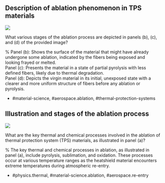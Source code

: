 ## Description of ablation phenomenon in TPS materials

![](https://cdn.mathpix.com/cropped/2024_06_05_af72f70fe3a00d9900e5g-1.jpg?height=1198&width=1534&top_left_y=123&top_left_x=128)

What various stages of the ablation process are depicted in panels (b), (c), and (d) of the provided image?

%
Panel (b): Shows the surface of the material that might have already undergone some ablation, indicated by the fibers being exposed and looking frayed or melted.  
Panel (c): Presents the material in a state of partial pyrolysis with less defined fibers, likely due to thermal degradation.  
Panel (d): Depicts the virgin material in its initial, unexposed state with a clearer and more uniform structure of fibers before any ablation or pyrolysis.

- #material-science, #aerospace.ablation, #thermal-protection-systems


## Illustration and stages of the ablation process

![](https://cdn.mathpix.com/cropped/2024_06_05_af72f70fe3a00d9900e5g-1.jpg?height=1198&width=1534&top_left_y=123&top_left_x=128)

What are the key thermal and chemical processes involved in the ablation of thermal protection system (TPS) materials, as illustrated in panel (a)?

%
The key thermal and chemical processes in ablation, as illustrated in panel (a), include pyrolysis, sublimation, and oxidation. These processes occur at various temperature ranges as the heatshield material encounters extreme temperatures during atmospheric re-entry.

- #physics.thermal, #material-science.ablation, #aerospace.re-entry